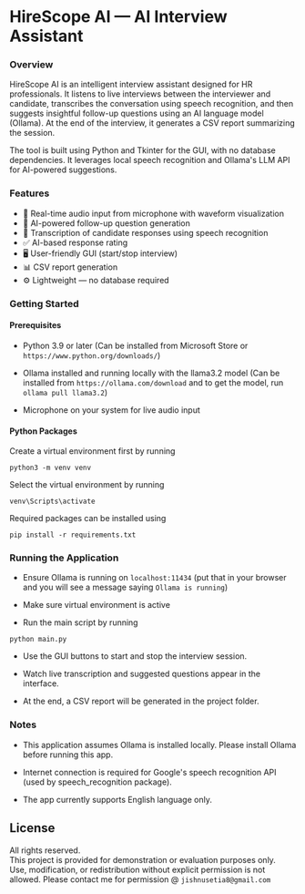 
# HireScope AI — AI Interview Assistant

### Overview
HireScope AI is an intelligent interview assistant designed for HR professionals. It listens to live interviews between the interviewer and candidate, transcribes the conversation using speech recognition, and then suggests insightful follow-up questions using an AI language model (Ollama). At the end of the interview, it generates a CSV report summarizing the session.

The tool is built using Python and Tkinter for the GUI, with no database dependencies. It leverages local speech recognition and Ollama's LLM API for AI-powered suggestions.

### Features
- 🎤 Real-time audio input from microphone with waveform visualization  
- 🧠 AI-powered follow-up question generation  
- 📄 Transcription of candidate responses using speech recognition  
- ✅ AI-based response rating  
- 🖥️ User-friendly GUI (start/stop interview)  
- 📊 CSV report generation  
- ⚙️ Lightweight — no database required  

### Getting Started
#### Prerequisites
- Python 3.9 or later (Can be installed from Microsoft Store or ```https://www.python.org/downloads/```)

- Ollama installed and running locally with the llama3.2 model (Can be installed from ```https://ollama.com/download``` and to get the model, run ```ollama pull llama3.2```)

- Microphone on your system for live audio input

#### Python Packages
Create a virtual environment first by running

```
python3 -m venv venv
```

Select the virtual environment by running

```
venv\Scripts\activate
```

Required packages can be installed using 

```
pip install -r requirements.txt
```
### Running the Application
- Ensure Ollama is running on ```localhost:11434``` (put that in your browser and you will see a message saying ```Ollama is running```)

- Make sure virtual environment is active

- Run the main script by running
```
python main.py
```
- Use the GUI buttons to start and stop the interview session.

- Watch live transcription and suggested questions appear in the interface.

- At the end, a CSV report will be generated in the project folder.

### Notes
- This application assumes Ollama is installed locally. Please install Ollama before running this app.

- Internet connection is required for Google's speech recognition API (used by speech_recognition package).

- The app currently supports English language only.

## License

All rights reserved.  
This project is provided for demonstration or evaluation purposes only.  
Use, modification, or redistribution without explicit permission is not allowed.
Please contact me for permission @ ```jishnusetia8@gmail.com```
